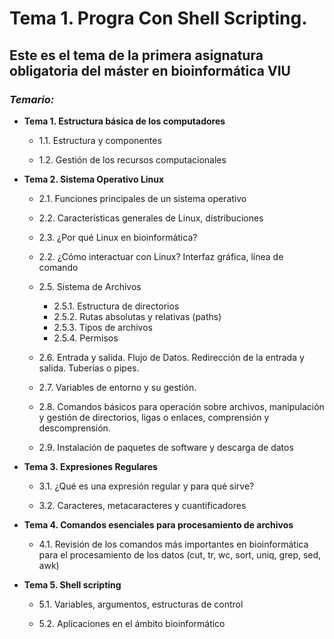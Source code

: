 # **Tema 1. Progra Con Shell Scripting.**

## Este es el tema de la primera asignatura obligatoria del máster en bioinformática VIU

### ***Temario:***

* **Tema 1. Estructura básica de los computadores**

    * 1.1. Estructura y componentes

    * 1.2. Gestión de los recursos computacionales

* **Tema 2. Sistema Operativo Linux**

    * 2.1. Funciones principales de un sistema operativo

    * 2.2. Características generales de Linux, distribuciones

    * 2.3. ¿Por qué Linux en bioinformática?

    * 2.2. ¿Cómo interactuar con Linux? Interfaz gráfica, línea de comando

    * 2.5. Sistema de Archivos
        * 2.5.1. Estructura de directorios
        * 2.5.2. Rutas absolutas y relativas (paths)
        * 2.5.3. Tipos de archivos
        * 2.5.4. Permisos

    * 2.6. Entrada y salida. Flujo de Datos. Redirección de la entrada y salida. Tuberías o pipes.

    * 2.7. Variables de entorno y su gestión.

    * 2.8. Comandos básicos para operación sobre archivos, manipulación y gestión de directorios, ligas o enlaces, comprensión y descomprensión.

     * 2.9. Instalación de paquetes de software y descarga de datos 

* **Tema 3. Expresiones Regulares**

    * 3.1. ¿Qué es una expresión regular y para qué sirve?

    * 3.2. Caracteres, metacaracteres y cuantificadores

* **Tema 4. Comandos esenciales para procesamiento de archivos**

    * 4.1. Revisión de los comandos más importantes en bioinformática para el procesamiento de los datos (cut, tr, wc, sort, uniq, grep, sed, awk)

* **Tema 5. Shell scripting**

    * 5.1. Variables, argumentos, estructuras de control
    
    * 5.2. Aplicaciones en el ámbito bioinformático